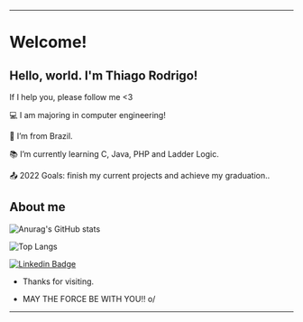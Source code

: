 ----------------------------------------------------------------------------

# Welcome!

 

## Hello, world. I'm Thiago Rodrigo!

If I help you, please follow me <3

 

:computer: I am majoring in computer engineering!

:house_with_garden: I’m from Brazil.

:books: I’m currently learning C, Java, PHP and Ladder Logic.

:outbox_tray: 2022 Goals: finish my current projects and achieve my graduation..

 

## About me

![Anurag's GitHub stats](https://github-readme-stats.vercel.app/api?username=RodSalg&theme=onedark&show_icons=true)

![Top Langs](https://github-readme-stats.vercel.app/api/top-langs/?username=RodSalg&theme=tokyonight)




   [![Linkedin Badge](https://img.shields.io/badge/-LinkedIn-blue?style=flat-square&logo=Linkedin&logoColor=white&link=https://www.linkedin.com/in/thiago-rodrigo-649820218/)](https://www.linkedin.com/in/thiago-rodrigo-649820218/)



- Thanks for visiting.

- MAY THE FORCE BE WITH YOU!! o/

----------------------------------------------------------------------------------
